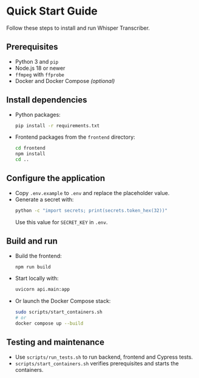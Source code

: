 # Quick Start Guide

Follow these steps to install and run Whisper Transcriber.

## Prerequisites
- Python 3 and `pip`
- Node.js 18 or newer
- `ffmpeg` with `ffprobe`
- Docker and Docker Compose *(optional)*

## Install dependencies
- Python packages:
  ```bash
  pip install -r requirements.txt
  ```
- Frontend packages from the `frontend` directory:
  ```bash
  cd frontend
  npm install
  cd ..
  ```

## Configure the application
- Copy `.env.example` to `.env` and replace the placeholder value.
- Generate a secret with:
  ```bash
  python -c "import secrets; print(secrets.token_hex(32))"
  ```
  Use this value for `SECRET_KEY` in `.env`.

## Build and run
- Build the frontend:
  ```bash
  npm run build
  ```
- Start locally with:
  ```bash
  uvicorn api.main:app
  ```
- Or launch the Docker Compose stack:
  ```bash
  sudo scripts/start_containers.sh
  # or
  docker compose up --build
  ```

## Testing and maintenance
- Use `scripts/run_tests.sh` to run backend, frontend and Cypress tests.
- `scripts/start_containers.sh` verifies prerequisites and starts the containers.

